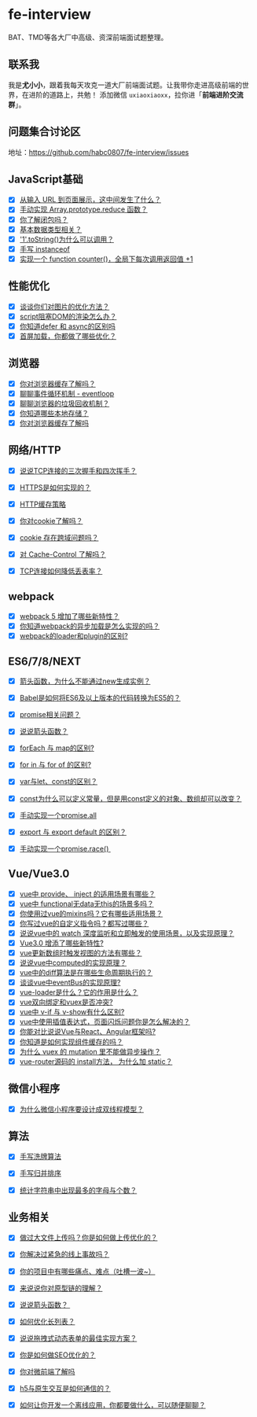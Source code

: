 # fe-interview
BAT、TMD等各大厂中高级、资深前端面试题整理。

## 联系我

我是**尤小小**，跟着我每天攻克一道大厂前端面试题。让我带你走进高级前端的世界，在进阶的道路上，共勉！
添加微信 `uxiaoxiaoxx`，拉你进「**前端进阶交流群**」。

## 问题集合讨论区
地址：https://github.com/habc0807/fe-interview/issues

## JavaScript基础

- [x] [从输入 URL 到页面展示，这中间发生了什么？](https://github.com/habc0807/fe-interview/issues/18)
- [x] [手动实现 Array.prototype.reduce 函数？](https://github.com/habc0807/fe-interview/issues/20)
- [x] [你了解闭包吗？](https://github.com/habc0807/fe-interview/issues/31)
- [x] [基本数据类型相关？](https://github.com/habc0807/fe-interview/issues/59)
- [x] ['1'.toString()为什么可以调用？](https://github.com/habc0807/fe-interview/issues/62)
- [x] [手写 instanceof](https://github.com/habc0807/fe-interview/issues/63)
- [x] [实现一个 function counter()，全局下每次调用返回值 +1](https://github.com/habc0807/fe-interview/issues/67)

## 性能优化
- [x] [谈谈你们对图片的优化方法？](https://github.com/habc0807/fe-interview/issues/53)
- [x] [script阻塞DOM的渲染怎么办？](https://github.com/habc0807/fe-interview/issues/60)
- [x] [你知道defer 和 async的区别吗](https://github.com/habc0807/fe-interview/issues/64)
- [x] [首屏加载，你都做了哪些优化？](https://github.com/habc0807/fe-interview/issues/79)

## 浏览器
- [x] [你对浏览器缓存了解吗？](https://github.com/habc0807/fe-interview/issues/32)
- [x] [聊聊事件循环机制 - eventloop](https://github.com/habc0807/fe-interview/issues/33)
- [x] [聊聊浏览器的垃圾回收机制？](https://github.com/habc0807/fe-interview/issues/34)
- [x] [你知道哪些本地存储？](https://github.com/habc0807/fe-interview/issues/39)
- [x] [你对浏览器缓存了解吗](https://github.com/habc0807/fe-interview/issues/43)

## 网络/HTTP
- [x] [说说TCP连接的三次握手和四次挥手？](https://github.com/habc0807/fe-interview/issues/41)
- [x] [HTTPS是如何实现的？](https://github.com/habc0807/fe-interview/issues/42)
- [x] [HTTP缓存策略](https://github.com/habc0807/fe-interview/issues/43)
- [x] [你对cookie了解吗？](https://github.com/habc0807/fe-interview/issues/55)
- [x] [cookie 存在跨域问题吗？](https://github.com/habc0807/fe-interview/issues/56)
- [x] [对 Cache-Control 了解吗？](https://github.com/habc0807/fe-interview/issues/61)
- [x] [TCP连接如何降低丢表率？](https://github.com/habc0807/fe-interview/issues/69)


## webpack
- [x] [webpack 5 增加了哪些新特性？](https://github.com/habc0807/fe-interview/issues/38)
- [x] [你知道webpack的异步加载是怎么实现的吗？](https://github.com/habc0807/fe-interview/issues/54)
- [x] [webpack的loader和plugin的区别?](https://github.com/habc0807/fe-interview/issues/57)
 
## ES6/7/8/NEXT
- [x] [箭头函数，为什么不能通过new生成实例？](https://github.com/habc0807/fe-interview/issues/16)
- [x] [Babel是如何将ES6及以上版本的代码转换为ES5的？](https://github.com/habc0807/fe-interview/issues/17)
- [x] [promise相关问题？](https://github.com/habc0807/fe-interview/issues/22)
- [x] [说说箭头函数？](https://github.com/habc0807/fe-interview/issues/28)
- [x] [forEach 与 map的区别?](https://github.com/habc0807/fe-interview/issues/29)
- [x] [for in 与 for of 的区别?](https://github.com/habc0807/fe-interview/issues/30)
- [x] [var与let、const的区别？](https://github.com/habc0807/fe-interview/issues/36)
- [x] [const为什么可以定义常量，但是用const定义的对象、数组却可以改变？](https://github.com/habc0807/fe-interview/issues/37)
- [x] [手动实现一个promise.all](https://github.com/habc0807/fe-interview/issues/70)
- [x] [export 与 export default 的区别？](https://github.com/habc0807/fe-interview/issues/77)
- [x] [手动实现一个promise.race() ](https://github.com/habc0807/fe-interview/issues/81)


## Vue/Vue3.0

- [x] [vue中 provide、 inject 的适用场景有哪些？](https://github.com/habc0807/fe-interview/issues/1)
- [x] [vue中 functional无data无this的场景多吗？](https://github.com/habc0807/fe-interview/issues/2)
- [x] [你使用过vue的mixins吗？它有哪些适用场景？](https://github.com/habc0807/fe-interview/issues/3)
- [x] [你写过vue的自定义指令吗？都写过哪些？](https://github.com/habc0807/fe-interview/issues/4)
- [x] [说说vue中的 watch 深度监听和立即触发的使用场景，以及实现原理？](https://github.com/habc0807/fe-interview/issues/5)
- [x] [Vue3.0 增添了哪些新特性?](https://github.com/habc0807/fe-interview/issues/6)
- [x] [vue更新数组时触发视图的方法有哪些？](https://github.com/habc0807/fe-interview/issues/7)
- [x] [说说vue中computed的实现原理？](https://github.com/habc0807/fe-interview/issues/8)
- [x] [vue中的diff算法是在哪些生命周期执行的？](https://github.com/habc0807/fe-interview/issues/9)
- [x] [谈谈vue中eventBus的实现原理?](https://github.com/habc0807/fe-interview/issues/10)
- [x] [vue-loader是什么？它的作用是什么？](https://github.com/habc0807/fe-interview/issues/11)
- [x] [vue双向绑定和vuex是否冲突?](https://github.com/habc0807/fe-interview/issues/12)
- [x] [vue中 v-if 与 v-show有什么区别?](https://github.com/habc0807/fe-interview/issues/13)
- [x] [vue中使用插值表达式，页面闪烁问题你是怎么解决的？](https://github.com/habc0807/fe-interview/issues/14)
- [x] [你能对比说说Vue与React、Angular框架吗?](https://github.com/habc0807/fe-interview/issues/44)
- [x] [你知道<keep-alive>是如何实现组件缓存的吗？](https://github.com/habc0807/fe-interview/issues/66)
- [x] [为什么 vuex 的 mutation 里不能做异步操作？](https://github.com/habc0807/fe-interview/issues/80)
- [x] [vue-router源码的 install方法， 为什么加 static？](https://github.com/habc0807/fe-interview/issues/78)

## 微信小程序

- [x] [为什么微信小程序要设计成双线程模型？](https://github.com/habc0807/fe-interview/issues/58)

## 算法

- [x] [手写洗牌算法](https://github.com/habc0807/fe-interview/issues/65)
- [x] [手写归并排序](https://github.com/habc0807/fe-interview/issues/68)
- [x] [统计字符串中出现最多的字母与个数？](https://github.com/habc0807/fe-interview/issues/76)



## 业务相关
- [x] [做过大文件上传吗？你是如何做上传优化的？](https://github.com/habc0807/fe-interview/issues/19)
- [x] [你解决过紧急的线上事故吗？](https://github.com/habc0807/fe-interview/issues/21)
- [x] [你的项目中有哪些痛点、难点（吐槽一波~）](https://github.com/habc0807/fe-interview/issues/23)
- [x] [来说说你对原型链的理解？](https://github.com/habc0807/fe-interview/issues/24)
- [x] [说说箭头函数？ ](https://github.com/habc0807/fe-interview/issues/28)
- [x] [如何优化长列表？](https://github.com/habc0807/fe-interview/issues/25)
- [x] [说说拖拽式动态表单的最佳实现方案？](https://github.com/habc0807/fe-interview/issues/26)
- [x] [你是如何做SEO优化的？](https://github.com/habc0807/fe-interview/issues/35)
- [x] [你对微前端了解吗](https://github.com/habc0807/fe-interview/issues/71)
- [x] [h5与原生交互是如何通信的？](https://github.com/habc0807/fe-interview/issues/74)
- [x] [如何让你开发一个离线应用，你都要做什么，可以随便聊聊？](https://github.com/habc0807/fe-interview/issues/75)


